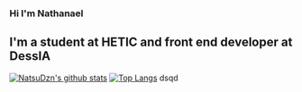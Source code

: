 ### Hi I'm Nathanael

## I'm a student at HETIC and front end developer at DessIA

[![NatsuDzn's github stats](https://github-readme-stats.vercel.app/api?username=NatsuDzn&show_icons=true&theme=dark)](https://github.com/anuraghazra/github-readme-stats) [![Top Langs](https://github-readme-stats.vercel.app/api/top-langs/?username=NatsuDzn&layout=compact&theme=dark)](https://github.com/anuraghazra/github-readme-stats)
 dsqd